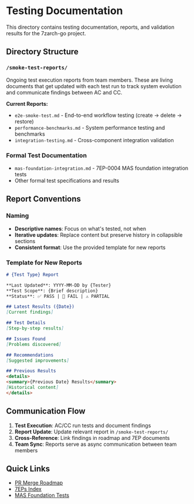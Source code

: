 # Testing Documentation

This directory contains testing documentation, reports, and validation results for the 7zarch-go project.

## Directory Structure

### `/smoke-test-reports/`
Ongoing test execution reports from team members. These are living documents that get updated with each test run to track system evolution and communicate findings between AC and CC.

**Current Reports:**
- `e2e-smoke-test.md` - End-to-end workflow testing (create → delete → restore)
- `performance-benchmarks.md` - System performance testing and benchmarks
- `integration-testing.md` - Cross-component integration validation

### Formal Test Documentation
- `mas-foundation-integration.md` - 7EP-0004 MAS foundation integration tests
- Other formal test specifications and results

## Report Conventions

### Naming
- **Descriptive names**: Focus on what's tested, not when
- **Iterative updates**: Replace content but preserve history in collapsible sections
- **Consistent format**: Use the provided template for new reports

### Template for New Reports
```markdown
# {Test Type} Report

**Last Updated**: YYYY-MM-DD by {Tester}  
**Test Scope**: {Brief description}  
**Status**: ✅ PASS | 🔴 FAIL | ⚠️ PARTIAL  

## Latest Results ({Date})
[Current findings]

## Test Details
[Step-by-step results]

## Issues Found
[Problems discovered]

## Recommendations
[Suggested improvements]

## Previous Results
<details>
<summary>{Previous Date} Results</summary>
[Historical content]
</details>
```

## Communication Flow

1. **Test Execution**: AC/CC run tests and document findings
2. **Report Update**: Update relevant report in `/smoke-test-reports/`
3. **Cross-Reference**: Link findings in roadmap and 7EP documents
4. **Team Sync**: Reports serve as async communication between team members

## Quick Links

- [PR Merge Roadmap](../development/pr-merge-roadmap.md)
- [7EPs Index](../7eps/index.md)
- [MAS Foundation Tests](mas-foundation-integration.md)
